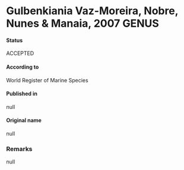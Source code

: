 Gulbenkiania Vaz-Moreira, Nobre, Nunes & Manaia, 2007 GENUS
=======

#### Status
ACCEPTED

#### According to
World Register of Marine Species

#### Published in
null

#### Original name
null

### Remarks
null